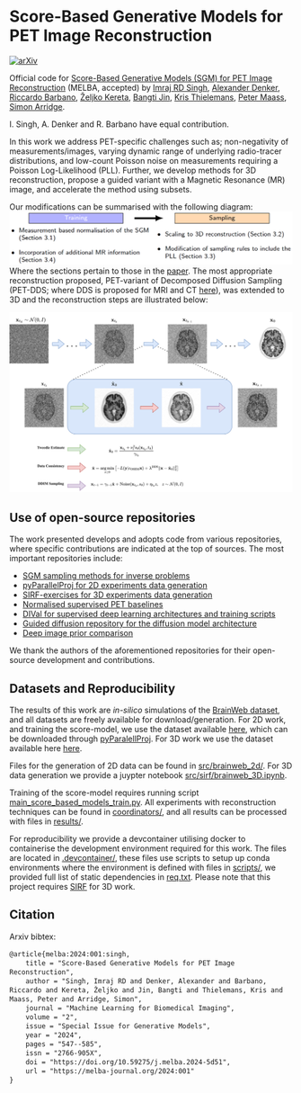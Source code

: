 # Score-Based Generative Models for PET Image Reconstruction
[![arXiv](https://img.shields.io/badge/arXiv-2308.14190-b31b1b.svg)](https://arxiv.org/abs/2308.14190)

Official code for [Score-Based Generative Models (SGM) for PET Image Reconstruction](https://arxiv.org/abs/2308.14190) (MELBA, accepted) by [Imraj RD Singh](https://www.imraj.dev/), [Alexander Denker](http://www.math.uni-bremen.de/zetem/cms/detail.php?template=parse_title&person=AlexanderDenker), [Riccardo Barbano](https://scholar.google.com/citations?user=6jYGiC0AAAAJ), [Željko Kereta](http://www0.cs.ucl.ac.uk/people/Z.Kereta.html), [Bangti Jin](https://www.math.cuhk.edu.hk/people/academic-staff/btjin), [Kris Thielemans](https://iris.ucl.ac.uk/iris/browse/profile?upi=KTHIE60), [Peter Maass](https://user.math.uni-bremen.de/pmaass/), [Simon Arridge](https://iris.ucl.ac.uk/iris/browse/profile?upi=SRARR14).

I. Singh, A. Denker and R. Barbano have equal contribution.

In this work we address PET-specific challenges such as; non-negativity of measurements/images, varying dynamic range of underlying radio-tracer distributions, and low-count Poisson noise on measurements requiring a Poisson Log-Likelihood (PLL). Further, we develop methods for 3D reconstruction, propose a guided variant with a Magnetic Resonance (MR) image, and accelerate the method using subsets.

Our modifications can be summarised with the following diagram:
![Alt text](/modifications.png)
Where the sections pertain to those in the [paper](tbd). The most appropriate reconstruction proposed, PET-variant of Decomposed Diffusion Sampling (PET-DDS; where DDS is proposed for MRI and CT [here](https://doi.org/10.48550/arXiv.2303.05754)), was extended to 3D and the reconstruction steps are illustrated below:

![Alt text](/diagram.png)

## Use of open-source repositories

The work presented develops and adopts code from various repositories, where specific contributions are indicated at the top of sources. The most important repositories include:
* [SGM sampling methods for inverse problems](https://github.com/educating-dip/score_based_model_baselines)
* [pyParallelProj for 2D experiments data generation](https://github.com/gschramm/pyparallelproj)
* [SIRF-exercises for 3D experiments data generation](https://github.com/SyneRBI/SIRF-Exercises)
* [Normalised supervised PET baselines](https://github.com/Imraj-Singh/pet_supervised_normalisation)
* [DIVal for supervised deep learning architectures and training scripts](https://github.com/jleuschn/dival)
* [Guided diffusion repository for the diffusion model architecture](https://github.com/openai/guided-diffusion)
* [Deep image prior comparison](https://github.com/educating-dip/pet_deep_image_prior)

We thank the authors of the aforementioned repositories for their open-source development and contributions.

## Datasets and Reproducibility

The results of this work are *in-silico* simulations of the [BrainWeb dataset](https://brainweb.bic.mni.mcgill.ca/), and all datasets are freely available for download/generation. For 2D work, and training the score-model, we use the dataset available [here](https://zenodo.org/records/10509379), which can be downloaded through [pyParalellProj](https://github.com/gschramm/pyparallelproj). For 3D work we use the dataset available here [here](https://github.com/casperdcl/brainweb).

Files for the generation of 2D data can be found in [src/brainweb_2d/](src/brainweb_2d/). For 3D data generation we provide a juypter notebook [src/sirf/brainweb_3D.ipynb](src/sirf/brainweb_3D.ipynb).

Training of the score-model requires running script [main_score_based_models_train.py](main_score_based_models_train.py). All experiments with reconstruction techniques can be found in [coordinators/](coordinators/), and all results can be processed with files in [results/](results/).

For reproducibility we provide a devcontainer utilising docker to containerise the development environment required for this work. The files are located in [.devcontainer/](.devcontainer/), these files use scripts to setup up conda environments where the environment is defined with files in [scripts/](scripts/), we provided full list of static dependencies in [req.txt](scripts/req.txt). Please note that this project requires [SIRF](https://github.com/SyneRBI/SIRF) for 3D work.

## Citation
Arxiv bibtex:
```
@article{melba:2024:001:singh,
    title = "Score-Based Generative Models for PET Image Reconstruction",
    author = "Singh, Imraj RD and Denker, Alexander and Barbano, Riccardo and Kereta, Željko and Jin, Bangti and Thielemans, Kris and Maass, Peter and Arridge, Simon",
    journal = "Machine Learning for Biomedical Imaging",
    volume = "2",
    issue = "Special Issue for Generative Models",
    year = "2024",
    pages = "547--585",
    issn = "2766-905X",
    doi = "https://doi.org/10.59275/j.melba.2024-5d51",
    url = "https://melba-journal.org/2024:001"
}
```

